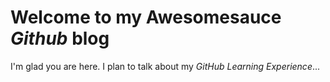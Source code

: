 # Welcome to my **Awesomesauce** *Github* blog

I'm glad you are here. I plan to talk about my *GitHub Learning Experience*...
